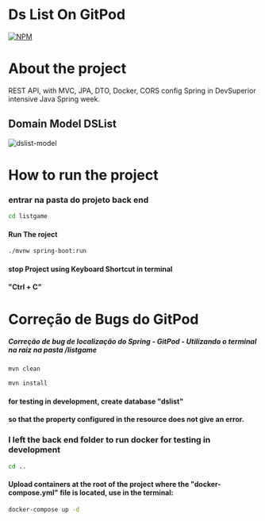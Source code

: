 # Ds List On GitPod
[![NPM](https://img.shields.io/npm/l/react)](https://github.com/RodrigoDeOliveiraSilva/DsListOnGitPod/blob/main/LICENSE) 


# About the project
REST API, with MVC, JPA, DTO, Docker, CORS config Spring in DevSuperior intensive Java Spring week.

## Domain Model DSList
![dslist-model](https://github.com/RodrigoDeOliveiraSilva/DsListOnGitPod/assets/97246882/44e69a71-a6b3-4597-ad5a-9f03baf67d94)

# How to run the project

### entrar na pasta do projeto back end
```bash
cd listgame
```
#### Run The roject
```bash
./mvnw spring-boot:run
```
#### stop Project using Keyboard Shortcut in terminal
#### "Ctrl + C"



# Correção de Bugs do GitPod
##### Correção de bug de localização do Spring - GitPod -  Utilizando o terminal na raiz na pasta /listgame

```bash
mvn clean
```
```bash
mvn install
```

#### for testing in development, create database "dslist" 
#### so that the property configured in the resource does not give an error.
### I left the back end folder to run docker for testing in development
```bash
cd ..
```
#### Upload containers at the root of the project where the "docker-compose.yml" file is located, use in the terminal:
```bash
docker-compose up -d
```


